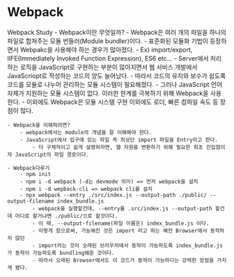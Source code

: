 # Webpack

Webpack Study
    - Webpack이란 무엇일까?
        - Webpack은 여러 개의 파일을 하나의 파일로 합쳐주는 모듈 번들러(Module bundler)이다.
        - 표준화된 모듈화 기법이 등장하면서 Webpakc을 사용해야 하는 경우가 많아졌다.
            - Ex) import/export, IIFE(Immediately Invoked Function Expression), ES6 etc...
        - Server에서 처리하는 로직을 JavaScript로 구현하는 부분이 많아지면서 웹 서비스 개발에서 JavaScriopt로 작성하는 코드의 양도 늘어났다. 
        - 따라서 코드의 유지와 보수가 쉽도록 코드를 모듈로 나누어 관리하는 모듈 시스템이 필요해졌다.
        - 그러나 JavaScript 언어 자체가 지원하는 모듈 시스템이 없다. 이러한 한계를 극복하기 위해 Webpack을 사용한다.
        - 이외에도 Webpack은 모듈 시스템 구현 이외에도 로더, 빠른 컴파일 속도 등 장점이 많다.

    - Webpack을 이해하려면?
        - webpack에서는 module의 개념을 잘 이해해야 한다.
        - JavaScript에서 입구에 있는 파일 즉 최상단 import 파일을 Entry라고 한다.
            - 더 구체적이고 쉽게 설명하자면, 웹 자원을 변환하기 위해 필요한 최초 진입점이자 JavaScript의 파일 경로이다.

    - Webpack다루기
        - npm init
        - npm i -d webpack (-d는 devmode 의미) => 먼저 webpack을 설치
        - npm i -d wepback-cli => webpack cli를 설치
        - npx webpack --entry ./src/index.js --output-path ./public/ --output-filename index_bundle.js
            - webpack을 실행할건데, --entry를 .src/index.js --output-path 할건데 어디로 할거냐면 ./public/으로 할것이다.
            - 이 때, --output-filename(파일 이름은) index_bundle.js 이다.
            - 이렇게 함으로써, 가능해진 것은 import 라고 하는 예전 Browser에서 동작하지 않던 
            - import라는 것이 오래된 브라우저에서 동작이 가능하도록 index_bundle.js가 동작이 가능하도록 bundling해준 것이다.
            - 따라서 오래된 Browser에서도 이 코드가 동작이 가능하다는 강력한 장점을 가지게 됐다.

